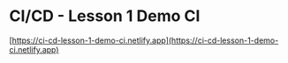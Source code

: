 # CI/CD - Lesson 1 Demo CI
[https://ci-cd-lesson-1-demo-ci.netlify.app](https://ci-cd-lesson-1-demo-ci.netlify.app)
